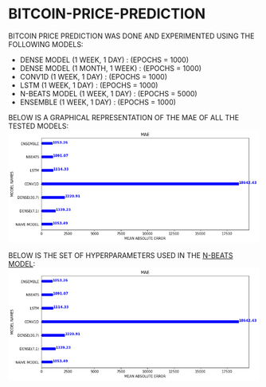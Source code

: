 # BITCOIN-PRICE-PREDICTION
 BITCOIN PRICE PREDICTION WAS DONE AND EXPERIMENTED USING THE FOLLOWING MODELS:
 * DENSE MODEL (1 WEEK, 1 DAY) : (EPOCHS = 1000)
 * DENSE MODEL (1 MONTH, 1 WEEK) : (EPOCHS = 1000)
 * CONV1D (1 WEEK, 1 DAY) : (EPOCHS = 1000)
 * LSTM (1 WEEK, 1 DAY) : (EPOCHS = 1000)
 * N-BEATS MODEL (1 WEEK, 1 DAY) : (EPOCHS = 5000)
 * ENSEMBLE (1 WEEK, 1 DAY) : (EPOCHS = 1000)
 
 BELOW IS A GRAPHICAL REPRESENTATION OF THE MAE OF ALL THE TESTED MODELS:
 ![alt text](https://github.com/HVBLEGENDZZ9/BITCOIN-PRICE-PREDICTION/blob/main/download.png)

BELOW IS THE SET OF HYPERPARAMETERS USED IN THE [N-BEATS MODEL](https://arxiv.org/pdf/1905.10437.pdf):
 ![alt text](https://github.com/HVBLEGENDZZ9/BITCOIN-PRICE-PREDICTION/blob/main/download.png)
